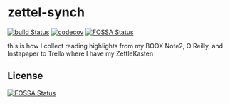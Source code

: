 # zettel-synch

[![build Status](https://github.com/myaser/zettel-synch/workflows/ci/badge.svg)](https://github.com/myaser/zettel-synch/actions)
[![codecov](https://codecov.io/gh/myaser/zettel-synch/branch/master/graph/badge.svg)](https://codecov.io/gh/myaser/zettel-synch)
[![FOSSA Status](https://app.fossa.com/api/projects/git%2Bgithub.com%2Fmyaser%2Fzettel-synch.svg?type=shield)](https://app.fossa.com/projects/git%2Bgithub.com%2Fmyaser%2Fzettel-synch?ref=badge_shield)

this is how I collect reading highlights from my BOOX Note2, O'Reilly, and Instapaper to Trello where I have my ZettleKasten


## License
[![FOSSA Status](https://app.fossa.com/api/projects/git%2Bgithub.com%2Fmyaser%2Fzettel-synch.svg?type=large)](https://app.fossa.com/projects/git%2Bgithub.com%2Fmyaser%2Fzettel-synch?ref=badge_large)